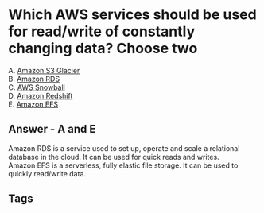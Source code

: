 # Which AWS services should be used for read/write of constantly changing data? Choose two

A. [Amazon S3 Glacier](./202309120137)  
B. [Amazon RDS](./202309120141)  
C. [AWS Snowball](./202309120254)  
D. [Amazon Redshift](./202309120301)  
E. [Amazon EFS](./202309120302)  

## Answer - A and E
Amazon RDS is a service used to set up, operate and scale a relational database in the cloud. It can be used for quick reads and writes.  
Amazon EFS is a serverless, fully elastic file storage. It can be used to quickly read/write data.  

## Tags
